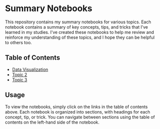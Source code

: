# Summary Notebooks

This repository contains my summary notebooks for various topics. Each notebook contains a summary of key concepts, tips, and tricks that I've learned in my studies. I've created these notebooks to help me review and reinforce my understanding of these topics, and I hope they can be helpful to others too.

## Table of Contents

- [Data Visualization]([topic1/README.md](https://github.com/kareemNagah/Summary_2023/tree/main/Data%20Visualization))
- [Topic 2](topic2/README.md)
- [Topic 3](topic3/README.md)

## Usage

To view the notebooks, simply click on the links in the table of contents above. Each notebook is organized into sections, with headings for each concept, tip, or trick. You can navigate between sections using the table of contents on the left-hand side of the notebook.
